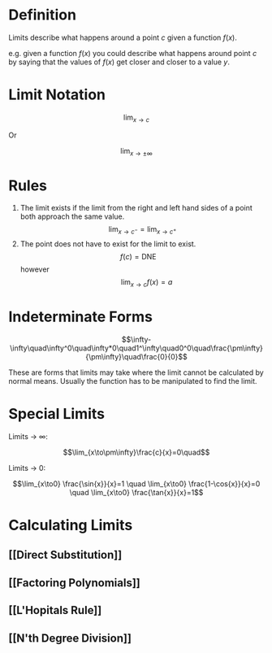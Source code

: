 
# Definition

Limits describe what happens around a point $c$ given a function $f(x)$. 

e.g. given a function $f(x)$ you could describe what happens around point $c$ by saying that the values of $f(x)$ get closer and closer to a value $y$.

# Limit Notation 

$$\lim_{x\to c}$$ 

Or

$$\lim_{x\to\pm\infty}$$

# Rules

1. The limit exists if the limit from the right and left hand sides of a point both approach the same value. $$\lim_{x\to c^-}=\lim_{x\to c^+}$$
2. The point does not have to exist for the limit to exist. $$f(c)=\text{DNE}\quad$$however $$\quad\lim_{x\to c}f(x)=a$$

# Indeterminate Forms

$$\infty-\infty\quad\infty^0\quad\infty*0\quad1^\infty\quad0^0\quad\frac{\pm\infty}{\pm\infty}\quad\frac{0}{0}$$

These are forms that limits may take where the limit cannot be calculated by normal means. Usually the function has to be manipulated to find the limit.

# Special Limits

Limits -> $\infty$:

$$\lim_{x\to\pm\infty}\frac{c}{x}=0\quad$$

Limits -> 0:

$$\lim_{x\to0} \frac{\sin{x}}{x}=1 \quad \lim_{x\to0} \frac{1-\cos{x}}{x}=0 \quad \lim_{x\to0} \frac{\tan{x}}{x}=1$$

# Calculating Limits

## [[Direct Substitution]]

## [[Factoring Polynomials]]

## [[L'Hopitals Rule]]

## [[N'th Degree Division]]
